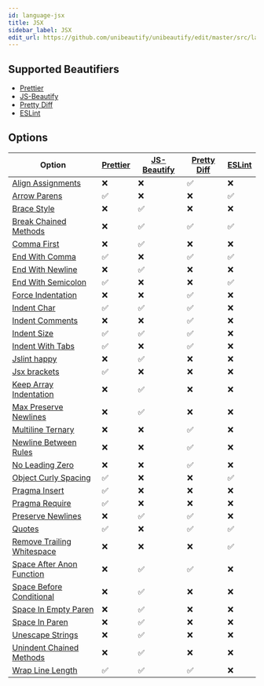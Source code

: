 ```yaml
---
id: language-jsx
title: JSX
sidebar_label: JSX
edit_url: https://github.com/unibeautify/unibeautify/edit/master/src/languages.json
---
```

## Supported Beautifiers
- [Prettier](/docs/beautifier-prettier.html)
- [JS-Beautify](/docs/beautifier-js-beautify.html)
- [Pretty Diff](/docs/beautifier-pretty-diff.html)
- [ESLint](/docs/beautifier-eslint.html)
## Options
| Option | [Prettier](/docs/beautifier-prettier.html) | [JS-Beautify](/docs/beautifier-js-beautify.html) | [Pretty Diff](/docs/beautifier-pretty-diff.html) | [ESLint](/docs/beautifier-eslint.html) |
| --- | --- | --- | --- | --- |
| [Align Assignments](/docs/option-align-assignments.html) | &#10060; | &#10060; | &#9989; | &#10060; |
| [Arrow Parens](/docs/option-arrow-parens.html) | &#9989; | &#10060; | &#10060; | &#9989; |
| [Brace Style](/docs/option-brace-style.html) | &#10060; | &#9989; | &#10060; | &#10060; |
| [Break Chained Methods](/docs/option-break-chained-methods.html) | &#10060; | &#9989; | &#9989; | &#9989; |
| [Comma First](/docs/option-comma-first.html) | &#10060; | &#9989; | &#10060; | &#10060; |
| [End With Comma](/docs/option-end-with-comma.html) | &#9989; | &#10060; | &#9989; | &#9989; |
| [End With Newline](/docs/option-end-with-newline.html) | &#10060; | &#9989; | &#10060; | &#10060; |
| [End With Semicolon](/docs/option-end-with-semicolon.html) | &#9989; | &#10060; | &#10060; | &#9989; |
| [Force Indentation](/docs/option-force-indentation.html) | &#10060; | &#10060; | &#9989; | &#10060; |
| [Indent Char](/docs/option-indent-char.html) | &#9989; | &#9989; | &#9989; | &#10060; |
| [Indent Comments](/docs/option-indent-comments.html) | &#10060; | &#10060; | &#9989; | &#10060; |
| [Indent Size](/docs/option-indent-size.html) | &#9989; | &#9989; | &#9989; | &#10060; |
| [Indent With Tabs](/docs/option-indent-with-tabs.html) | &#9989; | &#10060; | &#9989; | &#10060; |
| [Jslint happy](/docs/option-jslint-happy.html) | &#10060; | &#9989; | &#10060; | &#10060; |
| [Jsx brackets](/docs/option-jsx-brackets.html) | &#9989; | &#10060; | &#10060; | &#10060; |
| [Keep Array Indentation](/docs/option-keep-array-indentation.html) | &#10060; | &#9989; | &#10060; | &#10060; |
| [Max Preserve Newlines](/docs/option-max-preserve-newlines.html) | &#10060; | &#9989; | &#10060; | &#10060; |
| [Multiline Ternary](/docs/option-multiline-ternary.html) | &#10060; | &#10060; | &#9989; | &#10060; |
| [Newline Between Rules](/docs/option-newline-between-rules.html) | &#10060; | &#10060; | &#9989; | &#10060; |
| [No Leading Zero](/docs/option-no-leading-zero.html) | &#10060; | &#10060; | &#9989; | &#10060; |
| [Object Curly Spacing](/docs/option-object-curly-spacing.html) | &#9989; | &#10060; | &#10060; | &#9989; |
| [Pragma Insert](/docs/option-pragma-insert.html) | &#9989; | &#10060; | &#10060; | &#10060; |
| [Pragma Require](/docs/option-pragma-require.html) | &#9989; | &#10060; | &#10060; | &#10060; |
| [Preserve Newlines](/docs/option-preserve-newlines.html) | &#10060; | &#9989; | &#9989; | &#10060; |
| [Quotes](/docs/option-quotes.html) | &#9989; | &#10060; | &#9989; | &#9989; |
| [Remove Trailing Whitespace](/docs/option-remove-trailing-whitespace.html) | &#10060; | &#10060; | &#10060; | &#9989; |
| [Space After Anon Function](/docs/option-space-after-anon-function.html) | &#10060; | &#9989; | &#9989; | &#10060; |
| [Space Before Conditional](/docs/option-space-before-conditional.html) | &#10060; | &#9989; | &#10060; | &#10060; |
| [Space In Empty Paren](/docs/option-space-in-empty-paren.html) | &#10060; | &#9989; | &#10060; | &#10060; |
| [Space In Paren](/docs/option-space-in-paren.html) | &#10060; | &#9989; | &#10060; | &#10060; |
| [Unescape Strings](/docs/option-unescape-strings.html) | &#10060; | &#9989; | &#10060; | &#10060; |
| [Unindent Chained Methods](/docs/option-unindent-chained-methods.html) | &#10060; | &#9989; | &#10060; | &#10060; |
| [Wrap Line Length](/docs/option-wrap-line-length.html) | &#9989; | &#9989; | &#9989; | &#10060; |